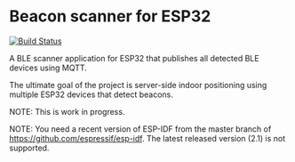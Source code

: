 Beacon scanner for ESP32
================================

[![Build Status](https://travis-ci.org/rcaelers/esp32-beacon-scanner.svg?branch=master)](https://travis-ci.org/rcaelers/esp32-beacon-scanner)

A BLE scanner application for ESP32 that publishes all detected BLE devices using MQTT.

The ultimate goal of the project is server-side indoor positioning using multiple ESP32 devices that detect beacons.

NOTE: This is work in progress.

NOTE: You need a recent version of ESP-IDF from the master branch of https://github.com/espressif/esp-idf. The latest released version (2.1) is not supported.
